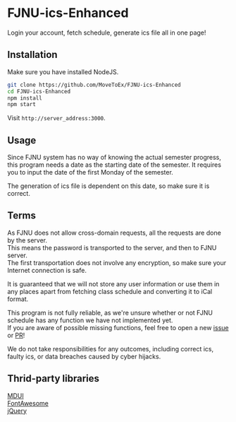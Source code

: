 # FJNU-ics-Enhanced

Login your account, fetch schedule, generate ics file all in one page!

## Installation

Make sure you have installed NodeJS.

```sh
git clone https://github.com/MoveToEx/FJNU-ics-Enhanced
cd FJNU-ics-Enhanced
npm install
npm start
```

Visit `http://server_address:3000`.  

## Usage

Since FJNU system has no way of knowing the actual semester progress, this program needs a date as the starting date of the semester. It requires you to input the date of the first Monday of the semester.  

The generation of ics file is dependent on this date, so make sure it is correct.  

## Terms

As FJNU does not allow cross-domain requests, all the requests are done by the server.  
This means the password is transported to the server, and then to FJNU server.  
The first transportation does not involve any encryption, so make sure your Internet connection is safe.

It is guaranteed that we will not store any user information or use them in any places apart from fetching class schedule and converting it to iCal format.  

This program is not fully reliable, as we're unsure whether or not FJNU schedule has any function we have not implemented yet.  
If you are aware of possible missing functions, feel free to open a new [issue](/issues) or [PR](/pulls)!

We do not take responsibilities for any outcomes, including correct ics, faulty ics, or data breaches caused by cyber hijacks.  

## Thrid-party libraries

[MDUI](https://mdui.org/)  
[FontAwesome](https://fontawesome.dashgame.com/)  
[jQuery](https://jquery.com/)  